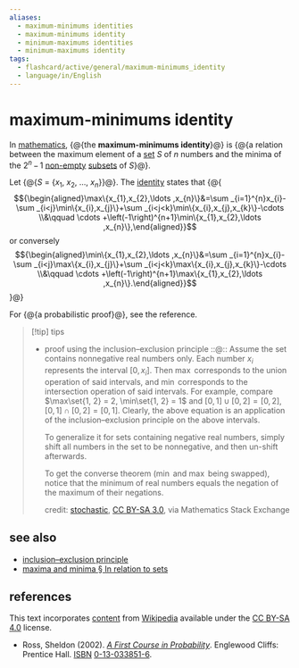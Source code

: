 ```yaml
---
aliases:
  - maximum-minimums identities
  - maximum-minimums identity
  - minimum-maximums identities
  - minimum-maximums identity
tags:
  - flashcard/active/general/maximum-minimums_identity
  - language/in/English
---
```


# maximum-minimums identity

In [mathematics](mathematics.md), {@{the __maximum-minimums identity__}@} is {@{a relation between the maximum element of a [set](set%20(mathematics).md) _S_ of _n_ numbers and the minima of the 2<sup>_n_</sup> − 1 [non-empty](empty%20set.md) [subsets](subset.md) of _S_}@}. <!--SR:!2024-12-09,4,270!2024-12-09,4,276-->

Let {@{_S_ = {_x_<sub>1</sub>, _x_<sub>2</sub>, ..., _x_<sub>_n_</sub>}<!-- flashcard separator -->}@}. The [identity](identity%20(mathematics).md) states that {@{$${\begin{aligned}\max\{x_{1},x_{2},\ldots ,x_{n}\}&=\sum _{i=1}^{n}x_{i}-\sum _{i<j}\min\{x_{i},x_{j}\}+\sum _{i<j<k}\min\{x_{i},x_{j},x_{k}\}-\cdots \\&\qquad \cdots +\left(-1\right)^{n+1}\min\{x_{1},x_{2},\ldots ,x_{n}\},\end{aligned}}$$ or conversely $${\begin{aligned}\min\{x_{1},x_{2},\ldots ,x_{n}\}&=\sum _{i=1}^{n}x_{i}-\sum _{i<j}\max\{x_{i},x_{j}\}+\sum _{i<j<k}\max\{x_{i},x_{j},x_{k}\}-\cdots \\&\qquad \cdots +\left(-1\right)^{n+1}\max\{x_{1},x_{2},\ldots ,x_{n}\}.\end{aligned}}$$}@} <!--SR:!2024-12-08,3,256!2024-12-09,4,276-->

For {@{a probabilistic proof}@}, see the reference. <!--SR:!2024-12-09,4,270-->

> [!tip] tips
>
> - proof using the inclusion–exclusion principle ::@:: Assume the set contains nonnegative real numbers only. Each number $x_i$ represents the interval $[0, x_i]$. Then $\max$ corresponds to the union operation of said intervals, and $\min$ corresponds to the intersection operation of said intervals. For example, compare $\max\set{1, 2} = 2, \min\set{1, 2} = 1$ and $[0, 1] \cup [0, 2] = [0, 2], [0, 1] \cap [0, 2] = [0, 1]$. Clearly, the above equation is an application of the inclusion–exclusion principle on the above intervals. <p> To generalize it for sets containing negative real numbers, simply shift all numbers in the set to be nonnegative, and then un-shift afterwards. <p> To get the converse theorem ($\min$ and $\max$ being swapped), notice that the minimum of real numbers equals the negation of the maximum of their negations. <p> credit: [stochastic](https://math.stackexchange.com/a/2579069), [CC BY-SA 3.0](https://creativecommons.org/licenses/by-sa/3.0/), via Mathematics Stack Exchange <!--SR:!2024-12-09,4,276!2024-12-09,4,270-->

## see also

- [inclusion–exclusion principle](inclusion–exclusion%20principle.md)
- [maxima and minima § In relation to sets](maximum%20and%20minimum.md#in%20relation%20to%20sets)

## references

This text incorporates [content](https://en.wikipedia.org/wiki/maximum-minimums_identity) from [Wikipedia](Wikipedia.md) available under the [CC BY-SA 4.0](https://creativecommons.org/licenses/by-sa/4.0/) license.

- Ross, Sheldon \(2002\). [_A First Course in Probability_](https://archive.org/details/firstcourseinpro00ross). Englewood Cliffs: Prentice Hall. [ISBN](ISBN.md) [0-13-033851-6](https://en.wikipedia.org/wiki/Special:BookSources/0-13-033851-6).
